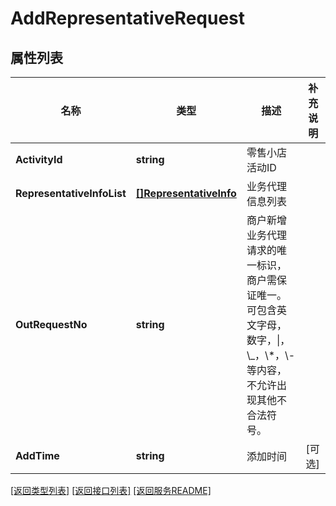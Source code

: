 # AddRepresentativeRequest

## 属性列表

名称 | 类型 | 描述 | 补充说明
------------ | ------------- | ------------- | -------------
**ActivityId** | **string** | 零售小店活动ID | 
**RepresentativeInfoList** | [**[]RepresentativeInfo**](RepresentativeInfo.md) | 业务代理信息列表 | 
**OutRequestNo** | **string** | 商户新增业务代理请求的唯一标识，商户需保证唯一。可包含英文字母，数字，\\|，\\_，\\*，\\-等内容，不允许出现其他不合法符号。 | 
**AddTime** | **string** | 添加时间 | [可选] 

[\[返回类型列表\]](README.md#类型列表)
[\[返回接口列表\]](README.md#接口列表)
[\[返回服务README\]](README.md)


